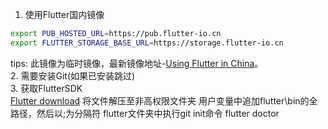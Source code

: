 <!--
 * @Author: Richard Chiang
 * @Date: 2020-11-13 16:04:15
 * @LastEditor: Richard Chiang
 * @LastEditTime: 2020-11-13 16:46:52
 * @Email: 19875991227@163.com
 * @Description: 
-->
1. 使用Flutter国内镜像
```bash
export PUB_HOSTED_URL=https://pub.flutter-io.cn
export FLUTTER_STORAGE_BASE_URL=https://storage.flutter-io.cn
```
tips: 此镜像为临时镜像，最新镜像地址-[Using Flutter in China](https://github.com/flutter/flutter/wiki)。  
2. 需要安装Git(如果已安装跳过)  
3. 获取FlutterSDK  
    [Flutter download](https://github.com/flutter/flutter/releases)
    将文件解压至非高权限文件夹
    用户变量中追加flutter\bin的全路径，然后以;为分隔符
    flutter文件夹中执行git init命令
    flutter doctor